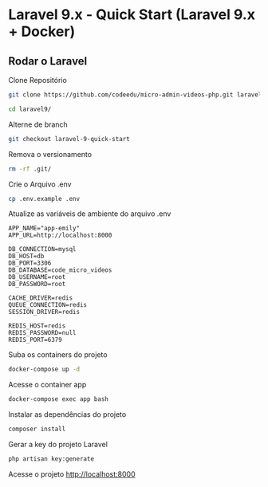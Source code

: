 
# Laravel 9.x - Quick Start (Laravel 9.x + Docker)

## Rodar o Laravel

Clone Repositório
```sh
git clone https://github.com/codeedu/micro-admin-videos-php.git laravel9
```

```sh
cd laravel9/
```


Alterne de branch
```sh
git checkout laravel-9-quick-start
```


Remova o versionamento
```sh
rm -rf .git/
```


Crie o Arquivo .env
```sh
cp .env.example .env
```


Atualize as variáveis de ambiente do arquivo .env
```dosini
APP_NAME="app-emily"
APP_URL=http://localhost:8000

DB_CONNECTION=mysql
DB_HOST=db
DB_PORT=3306
DB_DATABASE=code_micro_videos
DB_USERNAME=root
DB_PASSWORD=root

CACHE_DRIVER=redis
QUEUE_CONNECTION=redis
SESSION_DRIVER=redis

REDIS_HOST=redis
REDIS_PASSWORD=null
REDIS_PORT=6379
```


Suba os containers do projeto
```sh
docker-compose up -d
```


Acesse o container app
```sh
docker-compose exec app bash
```


Instalar as dependências do projeto
```sh
composer install
```


Gerar a key do projeto Laravel
```sh
php artisan key:generate
```


Acesse o projeto
[http://localhost:8000](http://localhost:8000)
